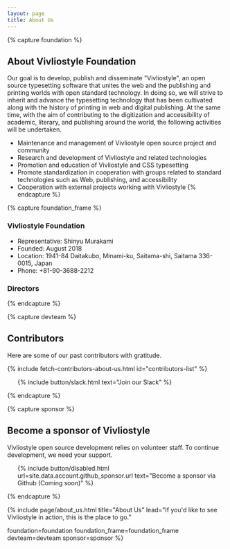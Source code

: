 ```yaml
---
layout: page
title: About Us
---
```



{% capture foundation %}
## About Vivliostyle Foundation

Our goal is to develop, publish and disseminate "Vivliostyle", an open source typesetting software that unites the web and the publishing and printing worlds with open standard technology. In doing so, we will strive to inherit and advance the typesetting technology that has been cultivated along with the history of printing in web and digital publishing. At the same time, with the aim of contributing to the digitization and accessibility of academic, literary, and publishing around the world, the following activities will be undertaken.

- Maintenance and management of Vivliostyle open source project and community
- Research and development of Vivliostyle and related technologies
- Promotion and education of Vivliostyle and CSS typesetting
- Promote standardization in cooperation with groups related to standard technologies such as Web, publishing, and accessibility
- Cooperation with external projects working with Vivliostyle
{% endcapture %}


{% capture foundation_frame %}
### Vivliostyle Foundation

- Representative: Shinyu Murakami
- Founded: August 2018
- Location: 1941-84 Daitakubo, Minami-ku, Saitama-shi, Saitama 336-0015, Japan
- Phone: +81-90-3688-2212

### Directors
{% endcapture %}


{% capture devteam %}
## Contributors

Here are some of our past contributors with gratitude.

<ul class="list--small" id="contributors-list"></ul>
{% include fetch-contributors-about-us.html id="contributors-list" %}

<ol class="list--medium">
  {% include button/slack.html text="Join our Slack" %}
</ol>
{% endcapture %}


{% capture sponsor %}
## Become a sponsor of Vivliostyle

Vivliostyle open source development relies on volunteer staff. To continue development, we need your support.

<ol class="list--medium">
  <!-- {% include button/primary.html url=site.data.account.congrant.url text="Donate by credit card payment (to congrant)" %} -->
  {% include button/disabled.html url=site.data.account.github_sponsor.url text="Become a sponsor via Github (Coming soon)" %}
</ol>
{% endcapture %}


{% include page/about_us.html
  title="About Us"
  lead="If you'd like to see Vivliostyle in action, this is the place to go."

  foundation=foundation
  foundation_frame=foundation_frame
  devteam=devteam
  sponsor=sponsor
%}
